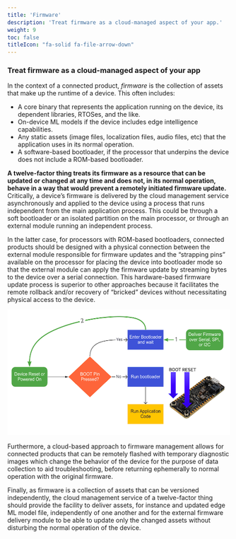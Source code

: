 ```yaml
---
title: 'Firmware'
description: 'Treat firmware as a cloud-managed aspect of your app.'
weight: 9
toc: false
titleIcon: "fa-solid fa-file-arrow-down"
---
```


### Treat firmware as a cloud-managed aspect of your app

In the context of a connected product, *firmware* is the collection of assets that make up the runtime of a device. This often includes:

- A core binary that represents the application running on the device, its dependent libraries, RTOSes, and the like.
- On-device ML models if the device includes edge intelligence capabilities.
- Any static assets (image files, localization files, audio files, etc) that the application uses in its normal operation.
- A software-based bootloader, if the processor that underpins the device does not include a ROM-based bootloader.

**A twelve-factor thing treats its firmware as a resource that can be updated or changed at any time and does not, in its normal operation, behave in a way that would prevent a remotely initiated firmware update.** Critically, a device’s firmware is delivered by the cloud management service asynchronously and applied to the device using a process that runs independent from the main application process. This could be through a soft bootloader or an isolated partition on the main processor, or through an external module running an independent process.

In the latter case, for processors with ROM-based bootloaders, connected products should be designed with a physical connection between the external module responsible for firmware updates and the “strapping pins” available on the processor for placing the device into bootloader mode so that the external module can apply the firmware update by streaming bytes to the device over a serial connection. This hardware-based firmware update process is superior to other approaches because it facilitates the remote rollback and/or recovery of “bricked” devices without necessitating physical access to the device.

![An image of the processing for using a ROM bootloader to update firmware](/images/firmware.png)


Furthermore, a cloud-based approach to firmware management allows for connected products that can be remotely flashed with temporary diagnostic images which change the behavior of the device for the purpose of data collection to aid troubleshooting, before returning ephemerally to normal operation with the original firmware.

Finally, as firmware is a collection of assets that can be versioned independently, the cloud management service of a twelve-factor thing should provide the facility to deliver assets, for instance and updated edge ML model file, independently of one another and for the external firmware delivery module to be able to update only the changed assets without disturbing the normal operation of the device.
